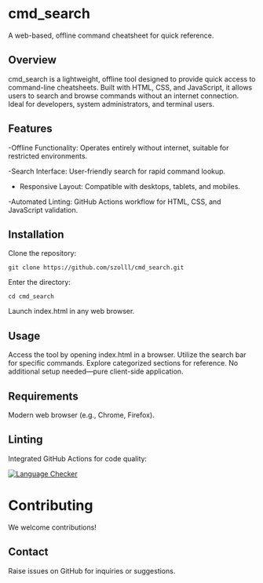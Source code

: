 # cmd_search

A web-based, offline command cheatsheet for quick reference.

## Overview

cmd_search is a lightweight, offline tool designed to provide quick access to command-line cheatsheets. Built with HTML, CSS, and JavaScript, it allows users to search and browse commands without an internet connection. Ideal for developers, system administrators, and terminal users.

## Features

-Offline Functionality: Operates entirely without internet, suitable for restricted environments.

-Search Interface: User-friendly search for rapid command lookup.

- Responsive Layout: Compatible with desktops, tablets, and mobiles.

-Automated Linting: GitHub Actions workflow for HTML, CSS, and JavaScript validation.

## Installation

Clone the repository:
```
git clone https://github.com/szolll/cmd_search.git
```

Enter the directory:
```
cd cmd_search
```

Launch index.html in any web browser.

## Usage

Access the tool by opening index.html in a browser.
Utilize the search bar for specific commands.
Explore categorized sections for reference.
No additional setup needed—pure client-side application.


## Requirements

Modern web browser (e.g., Chrome, Firefox).


## Linting

Integrated GitHub Actions for code quality:

[![Language Checker](https://github.com/szolll/cmd_search/actions/workflows/lint-html-css-java.yml/badge.svg)](https://github.com/szolll/cmd_search/actions/workflows/lint-html-css-java.yml)

#  Contributing

We welcome contributions!

## Contact

Raise issues on GitHub for inquiries or suggestions.
